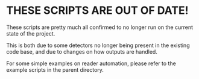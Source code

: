 # THESE SCRIPTS ARE OUT OF DATE!
These scripts are pretty much all confirmed to no longer run on the current state of the project.

This is both due to some detectors no longer being present in the existing code base, and due to changes on 
how outputs are handled.

For some simple examples on reader automation, please refer to the example scripts in the parent directory.